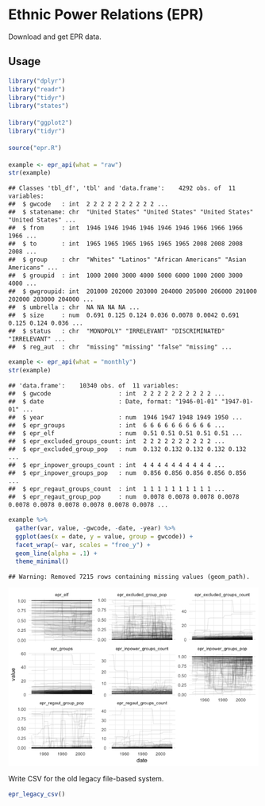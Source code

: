 Ethnic Power Relations (EPR)
================

Download and get EPR data.

Usage
-----

``` r
library("dplyr")
library("readr")
library("tidyr")
library("states")

library("ggplot2")
library("tidyr")

source("epr.R")

example <- epr_api(what = "raw")
str(example)
```

    ## Classes 'tbl_df', 'tbl' and 'data.frame':    4292 obs. of  11 variables:
    ##  $ gwcode   : int  2 2 2 2 2 2 2 2 2 2 ...
    ##  $ statename: chr  "United States" "United States" "United States" "United States" ...
    ##  $ from     : int  1946 1946 1946 1946 1946 1946 1966 1966 1966 1966 ...
    ##  $ to       : int  1965 1965 1965 1965 1965 1965 2008 2008 2008 2008 ...
    ##  $ group    : chr  "Whites" "Latinos" "African Americans" "Asian Americans" ...
    ##  $ groupid  : int  1000 2000 3000 4000 5000 6000 1000 2000 3000 4000 ...
    ##  $ gwgroupid: int  201000 202000 203000 204000 205000 206000 201000 202000 203000 204000 ...
    ##  $ umbrella : chr  NA NA NA NA ...
    ##  $ size     : num  0.691 0.125 0.124 0.036 0.0078 0.0042 0.691 0.125 0.124 0.036 ...
    ##  $ status   : chr  "MONOPOLY" "IRRELEVANT" "DISCRIMINATED" "IRRELEVANT" ...
    ##  $ reg_aut  : chr  "missing" "missing" "false" "missing" ...

``` r
example <- epr_api(what = "monthly")
str(example)
```

    ## 'data.frame':    10340 obs. of  11 variables:
    ##  $ gwcode                   : int  2 2 2 2 2 2 2 2 2 2 ...
    ##  $ date                     : Date, format: "1946-01-01" "1947-01-01" ...
    ##  $ year                     : num  1946 1947 1948 1949 1950 ...
    ##  $ epr_groups               : int  6 6 6 6 6 6 6 6 6 6 ...
    ##  $ epr_elf                  : num  0.51 0.51 0.51 0.51 0.51 ...
    ##  $ epr_excluded_groups_count: int  2 2 2 2 2 2 2 2 2 2 ...
    ##  $ epr_excluded_group_pop   : num  0.132 0.132 0.132 0.132 0.132 ...
    ##  $ epr_inpower_groups_count : int  4 4 4 4 4 4 4 4 4 4 ...
    ##  $ epr_inpower_groups_pop   : num  0.856 0.856 0.856 0.856 0.856 ...
    ##  $ epr_regaut_groups_count  : int  1 1 1 1 1 1 1 1 1 1 ...
    ##  $ epr_regaut_group_pop     : num  0.0078 0.0078 0.0078 0.0078 0.0078 0.0078 0.0078 0.0078 0.0078 0.0078 ...

``` r
example %>%
  gather(var, value, -gwcode, -date, -year) %>%
  ggplot(aes(x = date, y = value, group = gwcode)) +
  facet_wrap(~ var, scales = "free_y") +
  geom_line(alpha = .1) +
  theme_minimal()
```

    ## Warning: Removed 7215 rows containing missing values (geom_path).

![](README_files/figure-markdown_github/unnamed-chunk-3-1.png)

Write CSV for the old legacy file-based system.

``` r
epr_legacy_csv()
```
